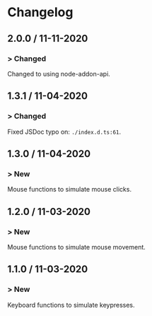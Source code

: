 # Changelog

## 2.0.0 / 11-11-2020

### > Changed

Changed to using node-addon-api.

## 1.3.1 / 11-04-2020

### > Changed

Fixed JSDoc typo on: `./index.d.ts:61`.

## 1.3.0 / 11-04-2020

### > New

Mouse functions to simulate mouse clicks.

## 1.2.0 / 11-03-2020

### > New

Mouse functions to simulate mouse movement.

## 1.1.0 / 11-03-2020

### > New

Keyboard functions to simulate keypresses.